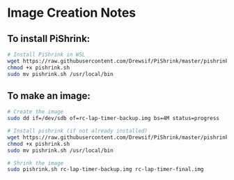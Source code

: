 # Image Creation Notes

## To install PiShrink:
```bash
# Install PiShrink in WSL
wget https://raw.githubusercontent.com/Drewsif/PiShrink/master/pishrink.sh
chmod +x pishrink.sh
sudo mv pishrink.sh /usr/local/bin
```

## To make an image:
```bash
# Create the image
sudo dd if=/dev/sdb of=rc-lap-timer-backup.img bs=4M status=progress

# Install pishrink (if not already installed)
wget https://raw.githubusercontent.com/Drewsif/PiShrink/master/pishrink.sh
chmod +x pishrink.sh
sudo mv pishrink.sh /usr/local/bin

# Shrink the image
sudo pishrink.sh rc-lap-timer-backup.img rc-lap-timer-final.img
```
